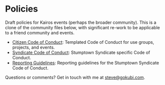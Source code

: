 Policies
========

Draft policies for Kairos events (perhaps the broader community). This is a clone of the community files below, with significant re-work to be applicable to a friend community and events. 

* [Citizen Code of Conduct](citizen_code_of_conduct.md): Templated Code of Conduct for use groups, projects, and events.
* [Syndicate Code of Conduct](syndicate_code_of_conduct.md): Stumptown Syndicate specific Code of Conduct.
* [Reporting Guidelines](reporting_guidelines.md): Reporting guidelines for the Stumptown Syndicate Code of Conduct.

Questions or comments? Get in touch with me at steve@gokubi.com.
